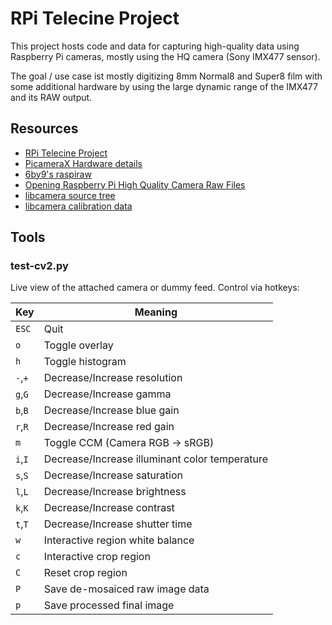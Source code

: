 # RPi Telecine Project

This project hosts code and data for capturing high-quality data using Raspberry Pi cameras, mostly
using the HQ camera (Sony IMX477 sensor).

The goal / use case ist mostly digitizing 8mm Normal8 and Super8 film with some additional hardware by using
the large dynamic range of the IMX477 and its RAW output.


## Resources

* [RPi Telecine Project](https://github.com/Alexamder/rpitelecine)
* [PicameraX Hardware details](https://picamerax.readthedocs.io/en/latest/fov.html)
* [6by9's raspiraw](https://github.com/6by9/userland/tree/rawcam/host_applications/linux/apps/raspicam)
* [Opening Raspberry Pi High Quality Camera Raw Files](https://www.strollswithmydog.com/open-raspberry-pi-high-quality-camera-raw/)
* [libcamera source tree](https://git.linuxtv.org/libcamera.git/)
* [libcamera calibration data](https://git.libcamera.org/libcamera/libcamera.git/tree/src/ipa/raspberrypi/data)

## Tools

### test-cv2.py

Live view of the attached camera or dummy feed. Control via hotkeys:

Key   | Meaning
----  | ----
`ESC` | Quit
`o` | Toggle overlay
`h` | Toggle histogram
`-`,`+` | Decrease/Increase resolution
`g`,`G` | Decrease/Increase gamma
`b`,`B` | Decrease/Increase blue gain
`r`,`R` | Decrease/Increase red gain
`m`     | Toggle CCM (Camera RGB -> sRGB)
`i`,`I` | Decrease/Increase illuminant color temperature
`s`,`S` | Decrease/Increase saturation
`l`,`L` | Decrease/Increase brightness
`k`,`K` | Decrease/Increase contrast
`t`,`T` | Decrease/Increase shutter time
`w`     | Interactive region white balance
`c`     | Interactive crop region
`C`     | Reset crop region
`P`     | Save de-mosaiced raw image data
`p`     | Save processed final image